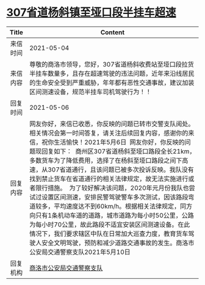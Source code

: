 # <a href="http://www.shangluo.gov.cn/zmhd/ldxxxx.jsp?urltype=leadermail.LeaderMailContentUrl&wbtreeid=1112&leadermailid=7208">307省道杨斜镇至垭口段半挂车超速</a>
| Title |                                                                                                                                                                                                          Content                                                                                                                                                                                                           |
|:-----:|----------------------------------------------------------------------------------------------------------------------------------------------------------------------------------------------------------------------------------------------------------------------------------------------------------------------------------------------------------------------------------------------------------------------------|
| 来信时间  | 2021-05-04                                                                                                                                                                                                                                                                                                                                                                                                                 |
| 来信内容  | 尊敬的商洛市领导，您好，307省道杨斜收费站至垭口段拉货半挂车数量多，且存在超速驾驶的违法问题，近年来沿线居民的生命安全受到严重威胁，年年都有恶性交通事故，建议加装区间测速设备，规范半挂车司机驾驶行为！！                                                                                                                                                                                                                                                                                                                     |
| 回复时间  | 2021-05-06                                                                                                                                                                                                                                                                                                                                                                                                                 |
| 回复内容  | 网友你好，来信已收悉，你反映的问题已转市交警支队阅处。相关情况会第一时间答复，请关注后续回复内容，感谢你的来信，祝你生活愉快！2021年5月6日  网友你好，你反映的问题现回复如下：  商州区307省道杨斜至垭口路段全长21km，多数货车为了降低费用，选择了在杨斜至垭口路段之间下高速，从307省道通行，且该问题已被多次投诉反映。我队没有找到禁止货车在省道通行的相关法律规定，故无法实施进行或者限行措施。  为了较好解决该问题，2020年元月份我队也尝试过设置区间测速，安排民警驾驶警车多次测试，因该路段弯道较多，平均速度达不到60km/h。根据相关法律规定，同方向只有1条机动车道的道路，城市道路为每小时50公里，公路为每小时70公里，故此路段不适宜安装区间测速设备。在此情况下，我们要求辖区中队在日常加大巡查力度，教育货车驾驶人安全文明驾驶，预防和减少道路交通事故的发生。商洛市公安局交通警察支队2021年5月10日 |
| 回复机构  | <a href="../../categories/agencies/商洛市公安局交通警察支队.md">商洛市公安局交通警察支队</a>                                                                                                                                                                                                                                                                                                                                                         |